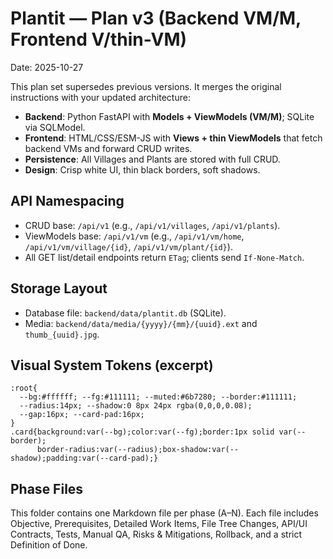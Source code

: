 # Plantit — Plan v3 (Backend VM/M, Frontend V/thin-VM)
Date: 2025-10-27

This plan set supersedes previous versions. It merges the original instructions with your updated architecture:
- **Backend**: Python FastAPI with **Models + ViewModels (VM/M)**; SQLite via SQLModel.
- **Frontend**: HTML/CSS/ESM-JS with **Views + thin ViewModels** that fetch backend VMs and forward CRUD writes.
- **Persistence**: All Villages and Plants are stored with full CRUD.
- **Design**: Crisp white UI, thin black borders, soft shadows.

## API Namespacing
- CRUD base: `/api/v1` (e.g., `/api/v1/villages`, `/api/v1/plants`).
- ViewModels base: `/api/v1/vm` (e.g., `/api/v1/vm/home`, `/api/v1/vm/village/{id}`, `/api/v1/vm/plant/{id}`).
- All GET list/detail endpoints return `ETag`; clients send `If-None-Match`.

## Storage Layout
- Database file: `backend/data/plantit.db` (SQLite).
- Media: `backend/data/media/{yyyy}/{mm}/{uuid}.ext` and `thumb_{uuid}.jpg`.

## Visual System Tokens (excerpt)
```
:root{
  --bg:#ffffff; --fg:#111111; --muted:#6b7280; --border:#111111;
  --radius:14px; --shadow:0 8px 24px rgba(0,0,0,0.08);
  --gap:16px; --card-pad:16px;
}
.card{background:var(--bg);color:var(--fg);border:1px solid var(--border);
      border-radius:var(--radius);box-shadow:var(--shadow);padding:var(--card-pad);}
```

## Phase Files
This folder contains one Markdown file per phase (A–N). Each file includes Objective, Prerequisites, Detailed Work Items, File Tree Changes, API/UI Contracts, Tests, Manual QA, Risks & Mitigations, Rollback, and a strict Definition of Done.
